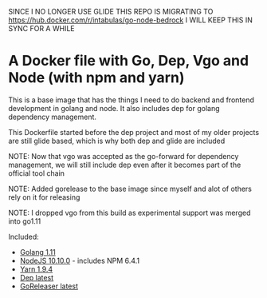 SINCE I NO LONGER USE GLIDE THIS REPO IS MIGRATING TO https://hub.docker.com/r/intabulas/go-node-bedrock I WILL KEEP THIS IN SYNC FOR A WHILE

# A Docker file with Go, Dep, Vgo and Node (with npm and yarn)

This is a base image that has the things I need to do backend and frontend development in golang and node. It also includes dep for golang dependency management.

This Dockerfile started before the dep project and most of my older projects are still glide based, which is why both dep and glide are included

NOTE: Now that vgo was accepted as the go-forward for dependency management, we will still include dep even after it becomes part of the official tool chain

NOTE: Added gorelease to the base image since myself and alot of others rely on it for releasing

NOTE: I dropped vgo from this build as experimental support was merged into go1.11

Included:

- [Golang 1.11](https://golang.org/)
- [NodeJS 10.10.0](https://nodejs.org/en/) - includes NPM 6.4.1
- [Yarn 1.9.4](https://yarnpkg.com/)
- [Dep latest](https://github.com/golang/dep)
- [GoReleaser latest](https://goreleaser.com/)
